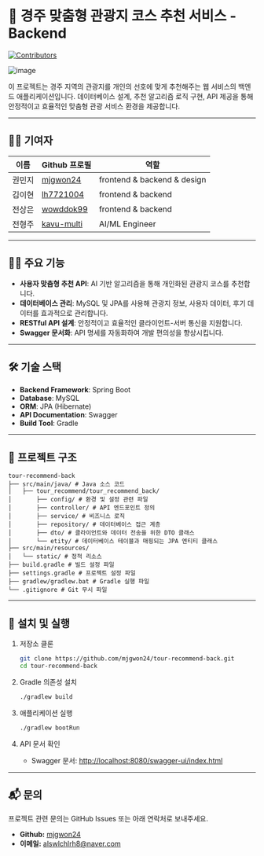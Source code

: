 # 🚗 경주 맞춤형 관광지 코스 추천 서비스 - Backend  

[![Contributors](https://img.shields.io/badge/contributors-4-brightgreen)](#-기여자-contributors)  

![image](https://github.com/user-attachments/assets/b5aa028d-4c55-433a-94f6-715c08653583)

이 프로젝트는 경주 지역의 관광지를 개인의 선호에 맞게 추천해주는 웹 서비스의 백엔드 애플리케이션입니다. 데이터베이스 설계, 추천 알고리즘 로직 구현, API 제공을 통해 안정적이고 효율적인 맞춤형 관광 서비스 환경을 제공합니다.  

---

## 🧑‍💻 기여자  
| 이름      | Github 프로필     | 역할            |  
|-----------|-----------------|-----------------|  
| 권민지     | [mjgwon24](https://github.com/mjgwon24) | frontend & backend & design |
| 김이현     | [lh7721004](https://github.com/lh7721004) | frontend & backend |  
| 전상은 | [wowddok99](https://github.com/wowddok99) | frontend & backend |  
| 전형주     | [kavu-multi](https://github.com/kavu-multi) | AI/ML Engineer |  

---

## 👩‍💻 주요 기능  
- **사용자 맞춤형 추천 API**: AI 기반 알고리즘을 통해 개인화된 관광지 코스를 추천합니다.  
- **데이터베이스 관리**: MySQL 및 JPA를 사용해 관광지 정보, 사용자 데이터, 후기 데이터를 효과적으로 관리합니다.  
- **RESTful API 설계**: 안정적이고 효율적인 클라이언트-서버 통신을 지원합니다.  
- **Swagger 문서화**: API 명세를 자동화하여 개발 편의성을 향상시킵니다.  

---

## 🛠️ 기술 스택  
- **Backend Framework**: Spring Boot  
- **Database**: MySQL  
- **ORM**: JPA (Hibernate)  
- **API Documentation**: Swagger  
- **Build Tool**: Gradle  

---

## 📁 프로젝트 구조  
```
tour-recommend-back  
├── src/main/java/ # Java 소스 코드  
│   ├── tour_recommend/tour_recommend_back/
│       ├── config/ # 환경 및 설정 관련 파일  
│       ├── controller/ # API 엔드포인트 정의  
│       ├── service/ # 비즈니스 로직  
│       ├── repository/ # 데이터베이스 접근 계층
│       ├── dto/ # 클라이언트와 데이터 전송을 위한 DTO 클래스  
│       └── etity/ # 데이터베이스 테이블과 매핑되는 JPA 엔티티 클래스  
├── src/main/resources/   
│   └── static/ # 정적 리소스  
├── build.gradle # 빌드 설정 파일  
├── settings.gradle # 프로젝트 설정 파일  
├── gradlew/gradlew.bat # Gradle 실행 파일  
└── .gitignore # Git 무시 파일  
```  

---

## 📝 설치 및 실행  

1. 저장소 클론  
   ```bash  
   git clone https://github.com/mjgwon24/tour-recommend-back.git  
   cd tour-recommend-back  
   ```  

2. Gradle 의존성 설치  
   ```bash  
   ./gradlew build  
   ```  

3. 애플리케이션 실행  
   ```bash  
   ./gradlew bootRun  
   ```  

4. API 문서 확인  
   - Swagger 문서: [http://localhost:8080/swagger-ui/index.html](http://localhost:8080/swagger-ui/index.html)  

---

## 📬 문의  

프로젝트 관련 문의는 GitHub Issues 또는 아래 연락처로 보내주세요.  

- **Github:** [mjgwon24](https://github.com/mjgwon24)  
- **이메일:** alswlchlrh8@naver.com  
